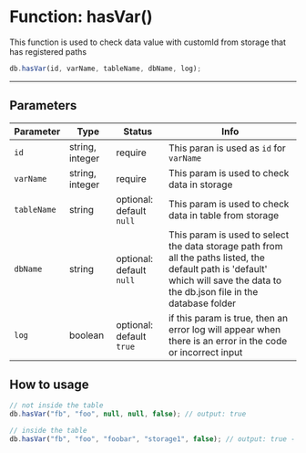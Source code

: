 # Function: hasVar()

This function is used to check data value with customId from storage that has registered paths

```js
db.hasVar(id, varName, tableName, dbName, log);
```

---
## Parameters

| Parameter | Type | Status | Info | 
| --- | --- | --- | --- | 
| `id` | string, integer | require | This paran is used as `id` for `varName` |
| `varName` | string, integer | require | This param is used to check data in storage |
| `tableName` | string | optional: default `null` | This param is used to check data in table from storage |
| `dbName` | string | optional: default `null` | This param is used to select the data storage path from all the paths listed, the default path is 'default' which will save the data to the db.json file in the database folder |
| `log` | boolean | optional: default `true` | if this param is true, then an error log will appear when there is an error in the code or incorrect input |

## How to usage

```js
// not inside the table
db.hasVar("fb", "foo", null, null, false); // output: true

// inside the table
db.hasVar("fb", "foo", "foobar", "storage1", false); // output: true - This data is taken from storage1
```
